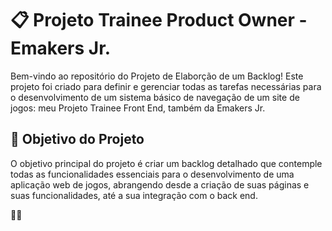 # 📋 Projeto Trainee Product Owner - Emakers Jr.

Bem-vindo ao repositório do Projeto de Elaborção de um Backlog! Este projeto foi criado para definir e gerenciar todas as tarefas necessárias para o desenvolvimento de um sistema básico de navegação de um site de jogos: meu Projeto Trainee Front End, também da Emakers Jr.

## 🎯 Objetivo do Projeto

O objetivo principal do projeto é criar um backlog detalhado que contemple todas as funcionalidades essenciais para o desenvolvimento de uma aplicação web de jogos, abrangendo desde a criação de suas páginas e suas funcionalidades, até a sua integração com o back end.

💜🚀
